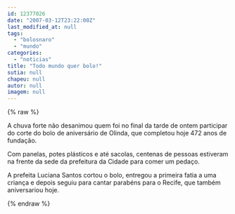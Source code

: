 ```yaml
---
id: 12377026
date: "2007-03-12T23:22:00Z"
last_modified_at: null
tags:
  - "bolosnaro"
  - "mundo"
categories:
  - "noticias"
title: "Todo mundo quer bolo!"
sutia: null
chapeu: null
autor: null
imagem: null
---
```

{% raw %}
<p><P>A chuva forte não desanimou quem foi no final da tarde de ontem participar do corte do bolo de aniversário de Olinda, que completou hoje 472 anos de fundação. </P></p>
<p><P>Com panelas, potes plásticos e até sacolas, centenas de pessoas estiveram na frente da sede da prefeitura da Cidade para comer um pedaço.</P></p>
<p><P>A prefeita Luciana Santos cortou o bolo, entregou&nbsp;a primeira fatia a uma criança e depois seguiu para cantar parabéns para o Recife, que também aniversariou hoje.</P> </p>
{% endraw %}